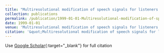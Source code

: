 ```yaml
---
title: "Multiresolutional modification of speech signals for listeners with hearing impairment"
collection: publications
permalink: /publication/1999-01-01-Multiresolutional-modification-of-speech-signals-for-listeners-with-hearing-impairment
date: 1999-01-01
venue: 'Multiresolutional modification of speech signals for listeners with hearing impairment'
citation: '&quot;Multiresolutional modification of speech signals for listeners with hearing impairment.&quot; Multiresolutional modification of speech signals for listeners with hearing impairment, 1999.'
---
```

Use [Google Scholar](https://scholar.google.com/scholar?q=Multiresolutional+modification+of+speech+signals+for+listeners+with+hearing+impairment){:target="_blank"} for full citation